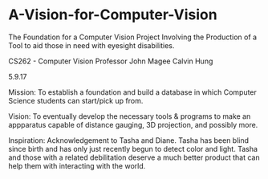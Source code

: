 # A-Vision-for-Computer-Vision
The Foundation for a Computer Vision Project Involving the Production of a Tool to aid those in need with eyesight disabilities.

CS262 - Computer Vision
Professor John Magee
Calvin Hung

5.9.17

Mission: To establish a foundation and build a database in which Computer Science students can start/pick up from. 

Vision: To eventually develop the necessary tools & programs to make an appparatus capable of distance gauging, 3D projection, and possibly more. 

Inspiration: Acknowledgement to Tasha and Diane. Tasha has been blind since birth and has only just recently begun to detect color  and light. Tasha and those with a related debilitation deserve a much better product that can help them with interacting with the world. 
